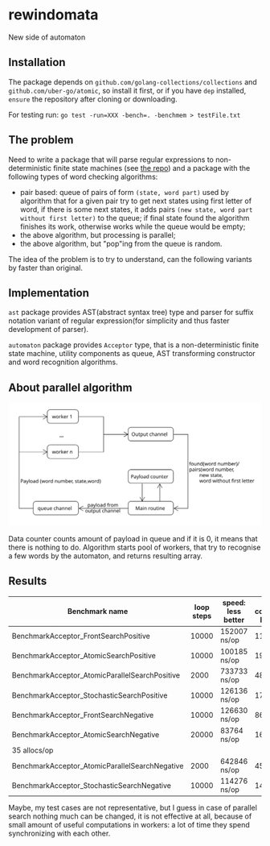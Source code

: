 # rewindomata
New side of automaton

## Installation
The package depends on `github.com/golang-collections/collections` and `github.com/uber-go/atomic`, so install it first, or if you have `dep` installed, `ensure` the repository after cloning or downloading.

For testing run: `go test -run=XXX -bench=. -benchmem > testFile.txt`

## The problem

Need to write a package that will parse regular expressions to non-deterministic finite state machines (see [the repo](https://github.com/PaulRaUnite/dsl_lab1)) and a package with the following types of word checking algorithms:

- pair based: queue of pairs of form `(state, word part)` used by algorithm that for a given pair try to get next states using first letter of word, if there is some next states, it adds pairs `(new state, word part without first letter)` to the queue; if final state found the algorithm finishes its work, otherwise works while the queue would be empty;
- the above algorithm, but processing is parallel;
- the above algorithm, but "pop"ing from the queue is random.

The idea of the problem is to try to understand, can the following variants by faster than original.

## Implementation

`ast` package provides AST(abstract syntax tree) type and parser for suffix notation variant of regular expression(for simplicity and thus faster development of parser).

`automaton` package provides `Acceptor` type, that is a non-deterministic finite state machine, utility components as queue, AST transforming constructor and word recognition algorithms.

## About parallel algorithm

![Parallel](./parallel.svg)

Data counter counts amount of payload in queue and if it is 0, it means that there is nothing to do.
Algorithm starts pool of workers, that try to recognise a few words by the automaton, and returns resulting array.

## Results

| Benchmark name | loop steps | speed: less better | memory consumption: less better | allocations |
|-------|-------|-------|-------|-------|
| BenchmarkAcceptor_FrontSearchPositive       |     	   10000	|    152007 ns/op	|   11033 B/op	|     240 allocs/op |
| BenchmarkAcceptor_AtomicSearchPositive          | 	   10000	|    100185 ns/op	|   19037 B/op	 |     43 allocs/op |
| BenchmarkAcceptor_AtomicParallelSearchPositive   |	    2000	|    733733 ns/op	|  48591 B/op	 |     84 allocs/op |
| BenchmarkAcceptor_StochasticSearchPositive      |	   10000	 |   126136 ns/op	 |  17704 B/op	 |     42 allocs/op |
| BenchmarkAcceptor_FrontSearchNegative      |      	   10000	|    126630 ns/op	|    8665 B/op	 |    182 allocs/op |
| BenchmarkAcceptor_AtomicSearchNegative |           	   20000	 |    83764 ns/op	|   16091 B/op	|  
    35 allocs/op |
| BenchmarkAcceptor_AtomicParallelSearchNegative   	|    2000	|    642846 ns/op	|   45381 B/op	  |    84 allocs/op |
| BenchmarkAcceptor_StochasticSearchNegative   |    	   10000	|    114276 ns/op	|   14736 B/op	 |     35 allocs/op |

Maybe, my test cases are not representative, but I guess in case of parallel search nothing much can be changed, it is not effective at all, because of small amount of useful computations in workers: a lot of time they spend synchronizing with each other. 